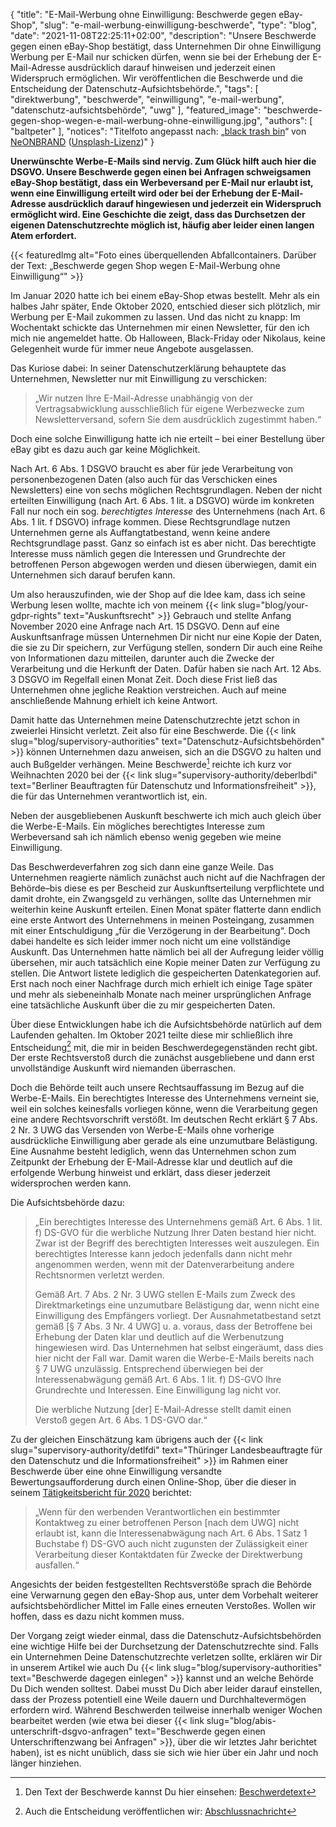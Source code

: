 {
    "title": "E-Mail-Werbung ohne Einwilligung: Beschwerde gegen eBay-Shop",
    "slug": "e-mail-werbung-einwilligung-beschwerde",
    "type": "blog",
    "date": "2021-11-08T22:25:11+02:00",
    "description": "Unsere Beschwerde gegen einen eBay-Shop bestätigt, dass Unternehmen Dir ohne Einwilligung Werbung per E-Mail nur schicken dürfen, wenn sie bei der Erhebung der E-Mail-Adresse ausdrücklich darauf hinweisen und jederzeit einen Widerspruch ermöglichen. Wir veröffentlichen die Beschwerde und die Entscheidung der Datenschutz-Aufsichtsbehörde.",
    "tags": [ "direktwerbung", "beschwerde", "einwilligung", "e-mail-werbung", "datenschutz-aufsichtsbehörde", "uwg" ],
    "featured_image": "beschwerde-gegen-shop-wegen-e-mail-werbung-ohne-einwilligung.jpg",
    "authors": [ "baltpeter" ],
    "notices": "Titelfoto angepasst nach: „[black trash bin](https://unsplash.com/photos/8Yk4T-tDSYY)“ von [NeONBRAND](https://neonbrand.com/) ([Unsplash-Lizenz](https://unsplash.com/license))"
}

**Unerwünschte Werbe-E-Mails sind nervig. Zum Glück hilft auch hier die DSGVO. Unsere Beschwerde gegen einen bei Anfragen schweigsamen eBay-Shop bestätigt, dass ein Werbeversand per E-Mail nur erlaubt ist, wenn eine Einwilligung erteilt wird oder bei der Erhebung der E-Mail-Adresse ausdrücklich darauf hingewiesen und jederzeit ein Widerspruch ermöglicht wird. Eine Geschichte die zeigt, dass das Durchsetzen der eigenen Datenschutzrechte möglich ist, häufig aber leider einen langen Atem erfordert.**

{{< featuredImg alt="Foto eines überquellenden Abfallcontainers. Darüber der Text: „Beschwerde gegen Shop wegen E-Mail-Werbung ohne Einwilligung“" >}}

Im Januar 2020 hatte ich bei einem eBay-Shop etwas bestellt. Mehr als ein halbes Jahr später, Ende Oktober 2020, entschied dieser sich plötzlich, mir Werbung per E-Mail zukommen zu lassen. Und das nicht zu knapp: Im Wochentakt schickte das Unternehmen mir einen Newsletter, für den ich mich nie angemeldet hatte. Ob Halloween, Black-Friday oder Nikolaus, keine Gelegenheit wurde für immer neue Angebote ausgelassen.

Das Kuriose dabei: In seiner Datenschutzerklärung behauptete das Unternehmen, Newsletter nur mit Einwilligung zu verschicken:

> „Wir nutzen Ihre E-Mail-Adresse unabhängig von der Vertragsabwicklung ausschließlich für eigene Werbezwecke zum Newsletterversand, sofern Sie dem ausdrücklich zugestimmt haben.“

Doch eine solche Einwilligung hatte ich nie erteilt – bei einer Bestellung über eBay gibt es dazu auch gar keine Möglichkeit.

Nach Art. 6 Abs. 1 DSGVO braucht es aber für jede Verarbeitung von personenbezogenen Daten (also auch für das Verschicken eines Newsletters) eine von sechs möglichen Rechtsgrundlagen. Neben der nicht erteilten Einwilligung (nach Art. 6 Abs. 1 lit. a DSGVO) würde im konkreten Fall nur noch ein sog. *berechtigtes Interesse* des Unternehmens (nach Art. 6 Abs. 1 lit. f DSGVO) infrage kommen. Diese Rechtsgrundlage nutzen Unternehmen gerne als Auffangtatbestand, wenn keine andere Rechtsgrundlage passt. Ganz so einfach ist es aber nicht. Das berechtigte Interesse muss nämlich gegen die Interessen und Grundrechte der betroffenen Person abgewogen werden und diesen überwiegen, damit ein Unternehmen sich darauf berufen kann.

Um also herauszufinden, wie der Shop auf die Idee kam, dass ich seine Werbung lesen wollte, machte ich von meinem {{< link slug="blog/your-gdpr-rights" text="Auskunftsrecht" >}} Gebrauch und stellte Anfang November 2020 eine Anfrage nach Art. 15 DSGVO. Denn auf eine Auskunftsanfrage müssen Unternehmen Dir nicht nur eine Kopie der Daten, die sie zu Dir speichern, zur Verfügung stellen, sondern Dir auch eine Reihe von Informationen dazu mitteilen, darunter auch die Zwecke der Verarbeitung und die Herkunft der Daten. Dafür haben sie nach Art. 12 Abs. 3 DSGVO im Regelfall einen Monat Zeit.<!-- TODO: Blog post on that. --> Doch diese Frist ließ das Unternehmen ohne jegliche Reaktion verstreichen. Auch auf meine anschließende Mahnung erhielt ich keine Antwort.

Damit hatte das Unternehmen meine Datenschutzrechte jetzt schon in zweierlei Hinsicht verletzt. Zeit also für eine Beschwerde. Die {{< link slug="blog/supervisory-authorities" text="Datenschutz-Aufsichtsbehörden" >}} können Unternehmen dazu anweisen, sich an die DSGVO zu halten und auch Bußgelder verhängen. Meine Beschwerde[^beschwerdetext] reichte ich kurz vor Weihnachten 2020 bei der {{< link slug="supervisory-authority/deberlbdi" text="Berliner Beauftragten für Datenschutz und Informationsfreiheit" >}}, die für das Unternehmen verantwortlich ist, ein.

[^beschwerdetext]: Den Text der Beschwerde kannst Du hier einsehen: [Beschwerdetext](https://static.dacdn.de/docs/e-mail-werbung-einwilligung-beschwerde/beschwerde.pdf)

Neben der ausgebliebenen Auskunft beschwerte ich mich auch gleich über die Werbe-E-Mails. Ein mögliches berechtigtes Interesse zum Werbeversand sah ich nämlich ebenso wenig gegeben wie meine Einwilligung. 

Das Beschwerdeverfahren zog sich dann eine ganze Weile. Das Unternehmen reagierte nämlich zunächst auch nicht auf die Nachfragen der Behörde–bis diese es per Bescheid zur Auskunftserteilung verpflichtete und damit drohte, ein Zwangsgeld zu verhängen, sollte das Unternehmen mir weiterhin keine Auskunft erteilen. Einen Monat später flatterte dann endlich eine erste Antwort des Unternehmens in meinen Posteingang, zusammen mit einer Entschuldigung „für die Verzögerung in der Bearbeitung“. Doch dabei handelte es sich leider immer noch nicht um eine vollständige Auskunft. Das Unternehmen hatte nämlich bei all der Aufregung leider völlig übersehen, mir auch tatsächlich eine Kopie meiner Daten zur Verfügung zu stellen. Die Antwort listete lediglich die gespeicherten Datenkategorien auf. Erst nach noch einer Nachfrage durch mich erhielt ich einige Tage später und mehr als siebeneinhalb Monate nach meiner ursprünglichen Anfrage eine tatsächliche Auskunft über die zu mir gespeicherten Daten.

Über diese Entwicklungen habe ich die Aufsichtsbehörde natürlich auf dem Laufenden gehalten. Im Oktober 2021 teilte diese mir schließlich ihre Entscheidung[^entscheidungstext] mit, die mir in beiden Beschwerdegegenständen recht gibt. Der erste Rechtsverstoß durch die zunächst ausgebliebene und dann erst unvollständige Auskunft wird niemanden überraschen.

[^entscheidungstext]: Auch die Entscheidung veröffentlichen wir: [Abschlussnachricht](https://static.dacdn.de/docs/e-mail-werbung-einwilligung-beschwerde/entscheidung.pdf)

Doch die Behörde teilt auch unsere Rechtsauffassung im Bezug auf die Werbe-E-Mails. Ein berechtigtes Interesse des Unternehmens verneint sie, weil ein solches keinesfalls vorliegen könne, wenn die Verarbeitung gegen eine andere Rechtsvorschrift verstößt. Im deutschen Recht erklärt §&nbsp;7 Abs. 2 Nr. 3 UWG das Versenden von Werbe-E-Mails ohne vorherige ausdrückliche Einwilligung aber gerade als eine unzumutbare Belästigung. Eine Ausnahme besteht lediglich, wenn das Unternehmen schon zum Zeitpunkt der Erhebung der E-Mail-Adresse klar und deutlich auf die erfolgende Werbung hinweist und erklärt, dass dieser jederzeit widersprochen werden kann.

Die Aufsichtsbehörde dazu:

> „Ein berechtigtes Interesse des Unternehmens gemäß Art. 6 Abs. 1 lit. f) DS-GVO für die werbliche Nutzung Ihrer Daten bestand hier nicht. Zwar ist der Begriff des berechtigten Interesses weit auszulegen. Ein berechtigtes Interesse kann jedoch jedenfalls dann nicht mehr angenommen werden, wenn mit der Datenverarbeitung andere Rechtsnormen verletzt werden.
> 
> Gemäß Art. 7 Abs. 2 Nr. 3 UWG stellen E-Mails zum Zweck des Direktmarketings eine unzumutbare Belästigung dar, wenn nicht eine Einwilligung des Empfängers vorliegt. Der Ausnahmetatbestand setzt gemäß [§&nbsp;7 Abs. 3 Nr. 4 UWG] u. a. voraus, dass der Betroffene bei Erhebung der Daten klar und deutlich auf die Werbenutzung hingewiesen wird. Das Unternehmen hat selbst eingeräumt, dass dies hier nicht der Fall war. Damit waren die Werbe-E-Mails bereits nach §&nbsp;7 UWG unzulässig. Entsprechend überwiegen bei der Interessenabwägung gemäß Art. 6 Abs. 1 lit. f) DS-GVO Ihre Grundrechte und Interessen. Eine Einwilligung lag nicht vor.
> 
> Die werbliche Nutzung [der] E-Mail-Adresse stellt damit einen Verstoß gegen Art. 6 Abs. 1 DS-GVO dar.“

Zu der gleichen Einschätzung kam übrigens auch der {{< link slug="supervisory-authority/detlfdi" text="Thüringer Landesbeauftragte für den Datenschutz und die Informationsfreiheit" >}} im Rahmen einer Beschwerde über eine ohne Einwilligung versandte Bewertungsaufforderung durch einen Online-Shop, über die dieser in seinem [Tätigkeitsbericht für 2020](https://www.tlfdi.de/fileadmin/tlfdi/datenschutz/Wir_ueber_uns_-_Musterformulare/Taetigkeitsberichte_ab_2020/3._Taetigkeitsbericht.pdf#page=138) berichtet:

> „Wenn für den werbenden Verantwortlichen ein bestimmter Kontaktweg zu einer betroffenen Person [nach dem UWG] nicht erlaubt ist, kann die Interessenabwägung nach Art. 6 Abs. 1 Satz 1 Buchstabe f) DS-GVO auch nicht zugunsten der Zulässigkeit einer Verarbeitung dieser Kontaktdaten für Zwecke der Direktwerbung ausfallen.“

Angesichts der beiden festgestellten Rechtsverstöße sprach die Behörde eine Verwarnung gegen den eBay-Shop aus, unter dem Vorbehalt weiterer aufsichtsbehördlicher Mittel im Falle eines erneuten Verstoßes. Wollen wir hoffen, dass es dazu nicht kommen muss. 

Der Vorgang zeigt wieder einmal, dass die Datenschutz-Aufsichtsbehörden eine wichtige Hilfe bei der Durchsetzung der Datenschutzrechte sind. Falls ein Unternehmen Deine Datenschutzrechte verletzen sollte, erklären wir Dir in unserem Artikel wie auch Du {{< link slug="blog/supervisory-authorities" text="Beschwerde dagegen einlegen" >}} kannst und an welche Behörde Du Dich wenden solltest. Dabei musst Du Dich aber leider darauf einstellen, dass der Prozess potentiell eine Weile dauern und Durchhaltevermögen erfordern wird. Während Beschwerden teilweise innerhalb weniger Wochen bearbeitet werden (wie etwa bei dieser {{< link slug="blog/abis-unterschrift-dsgvo-anfragen" text="Beschwerde gegen einen Unterschriftenzwang bei Anfragen" >}}, über die wir letztes Jahr berichtet haben), ist es nicht unüblich, dass sie sich wie hier über ein Jahr und noch länger hinziehen.
